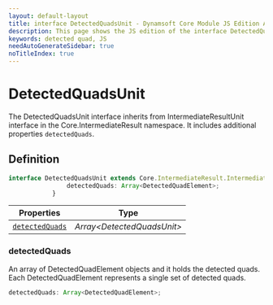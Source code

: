 ```yaml
---
layout: default-layout
title: interface DetectedQuadsUnit - Dynamsoft Core Module JS Edition API Reference
description: This page shows the JS edition of the interface DetectedQuadsUnit in Dynamsoft Core Module.
keywords: detected quad, JS
needAutoGenerateSidebar: true
noTitleIndex: true
---
```


# DetectedQuadsUnit

The DetectedQuadsUnit interface inherits from IntermediateResultUnit interface in the Core.IntermediateResult namespace. It includes additional properties `detectedQuads`.

## Definition

```ts
interface DetectedQuadsUnit extends Core.IntermediateResult.IntermediateResultUnit {
                detectedQuads: Array<DetectedQuadElement>;
            }
```

| Properties              | Type |
|----------------------|-------------|
| [`detectedQuads`](#detectedquads) | *Array\<DetectedQuadsUnit>* |

### detectedQuads

An array of DetectedQuadElement objects and it holds the detected quads. Each DetectedQuadElement represents a single set of detected quads.

```ts
detectedQuads: Array<DetectedQuadElement>;
```